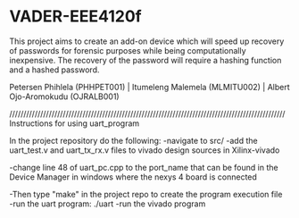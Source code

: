 # VADER-EEE4120f
This project aims to create an add-on device which will speed up recovery of passwords for forensic purposes while being computationally inexpensive. The recovery of the password will require a hashing function and a hashed password.

Petersen Phihlela (PHHPET001) | Itumeleng Malemela (MLMITU002) | Albert Ojo-Aromokudu (OJRALB001)

//////////////////////////////////////////////////////////////////////////////////////////////////
Instructions for using uart_program

In the project repository do the following: 
   -navigate to src/ 
   -add the uart_test.v and  uart_tx_rx.v files to vivado design sources in Xilinx-vivado
   
   -change line 48 of uart_pc.cpp to the  port_name that can be found in the Device Manager in windows where the nexys 4 board     is connected
   
   -Then type "make" in the project repo to create the program execution file   
   -run the uart program: ./uart
   -run the vivado program
